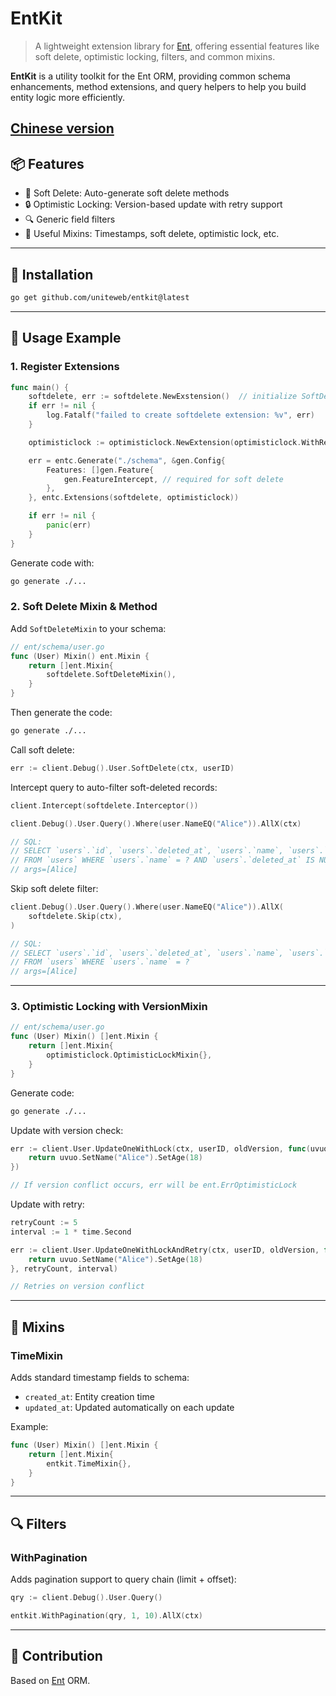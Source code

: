 # EntKit

> A lightweight extension library for [Ent](https://entgo.io), offering essential features like soft delete, optimistic locking, filters, and common mixins.

**EntKit** is a utility toolkit for the Ent ORM, providing common schema enhancements, method extensions, and query helpers to help you build entity logic more efficiently.

[Chinese version](https://github.com/uniteweb/entkit/blob/main/README_CN.md)
---

## 📦 Features

- 🧩 Soft Delete: Auto-generate soft delete methods
- 🔒 Optimistic Locking: Version-based update with retry support
- 🔍 Generic field filters
- 🧬 Useful Mixins: Timestamps, soft delete, optimistic lock, etc.

---

## 🔧 Installation

```bash
go get github.com/uniteweb/entkit@latest
```

---

## 🚀 Usage Example

### 1. Register Extensions

```go
func main() {
    softdelete, err := softdelete.NewExstension()  // initialize SoftDelete extension
    if err != nil {
        log.Fatalf("failed to create softdelete extension: %v", err)
    }

    optimisticlock := optimisticlock.NewExtension(optimisticlock.WithRetry())  // initialize OptimisticLock extension

    err = entc.Generate("./schema", &gen.Config{
        Features: []gen.Feature{
            gen.FeatureIntercept, // required for soft delete
        },
    }, entc.Extensions(softdelete, optimisticlock))

    if err != nil {
        panic(err)
    }
}
```

Generate code with:

```bash
go generate ./...
```

### 2. Soft Delete Mixin & Method

Add `SoftDeleteMixin` to your schema:

```go
// ent/schema/user.go
func (User) Mixin() ent.Mixin {
    return []ent.Mixin{
        softdelete.SoftDeleteMixin(),
    }
}
```

Then generate the code:

```bash
go generate ./...
```

Call soft delete:

```go
err := client.Debug().User.SoftDelete(ctx, userID)
```

Intercept query to auto-filter soft-deleted records:

```go
client.Intercept(softdelete.Interceptor())

client.Debug().User.Query().Where(user.NameEQ("Alice")).AllX(ctx)

// SQL:
// SELECT `users`.`id`, `users`.`deleted_at`, `users`.`name`, `users`.`age` 
// FROM `users` WHERE `users`.`name` = ? AND `users`.`deleted_at` IS NULL 
// args=[Alice]
```

Skip soft delete filter:

```go
client.Debug().User.Query().Where(user.NameEQ("Alice")).AllX(
    softdelete.Skip(ctx),
)

// SQL:
// SELECT `users`.`id`, `users`.`deleted_at`, `users`.`name`, `users`.`age` 
// FROM `users` WHERE `users`.`name` = ?
// args=[Alice]
```

---

### 3. Optimistic Locking with VersionMixin

```go
// ent/schema/user.go
func (User) Mixin() []ent.Mixin {
    return []ent.Mixin{
        optimisticlock.OptimisticLockMixin{},
    }
}
```

Generate code:

```bash
go generate ./...
```

Update with version check:

```go
err := client.User.UpdateOneWithLock(ctx, userID, oldVersion, func(uvuo *ent.UserUpdateOne) *ent.UserUpdateOne {
    return uvuo.SetName("Alice").SetAge(18)
})

// If version conflict occurs, err will be ent.ErrOptimisticLock
```

Update with retry:

```go
retryCount := 5
interval := 1 * time.Second

err := client.User.UpdateOneWithLockAndRetry(ctx, userID, oldVersion, func(uvuo *ent.UserUpdateOne) *ent.UserUpdateOne {
    return uvuo.SetName("Alice").SetAge(18)
}, retryCount, interval)

// Retries on version conflict
```

---

## 🧬 Mixins

### TimeMixin

Adds standard timestamp fields to schema:

- `created_at`: Entity creation time
- `updated_at`: Updated automatically on each update

Example:

```go
func (User) Mixin() []ent.Mixin {
    return []ent.Mixin{
        entkit.TimeMixin{},
    }
}
```

---

## 🔍 Filters

### WithPagination

Adds pagination support to query chain (limit + offset):

```go
qry := client.Debug().User.Query()

entkit.WithPagination(qry, 1, 10).AllX(ctx)
```

---

## 🤝 Contribution

Based on [Ent](https://entgo.io) ORM.
